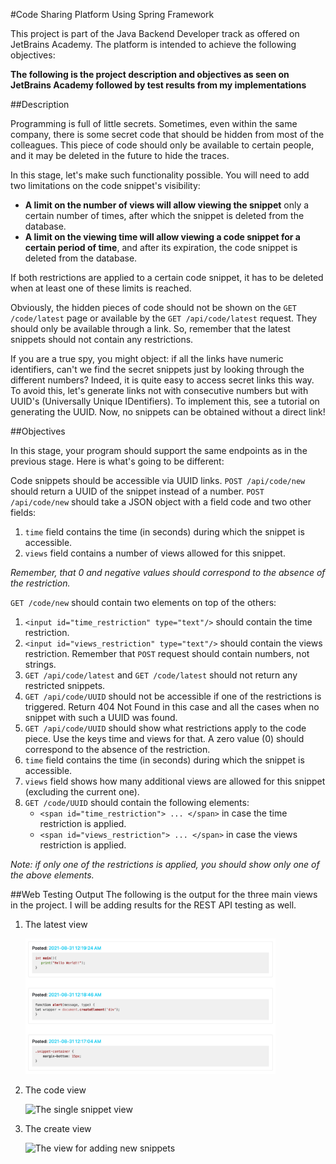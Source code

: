 #Code Sharing Platform Using Spring Framework

This project is part of the Java Backend Developer track as offered on JetBrains Academy. 
The platform is intended to achieve the following objectives:

**The following is the project description and objectives as seen on JetBrains Academy 
followed by test results from my implementations**

##Description

Programming is full of little secrets. Sometimes, even within the same company, there is some secret code that should be hidden from most of the colleagues. This piece of code should only be available to certain people, and it may be deleted in the future to hide the traces.

In this stage, let's make such functionality possible. You will need to add two limitations on the code snippet's visibility:

* **A limit on the number of views will allow viewing the snippet** only a certain number of times, after which the snippet is deleted from the database. 
* **A limit on the viewing time will allow viewing a code snippet for a certain period of time**, and after its expiration, the code snippet is deleted from the database.

If both restrictions are applied to a certain code snippet, it has to be deleted when at least one of these limits is reached.

Obviously, the hidden pieces of code should not be shown on the `GET /code/latest` page or available by the `GET /api/code/latest` request. They should only be available through a link. So, remember that the latest snippets should not contain any restrictions.

If you are a true spy, you might object: if all the links have numeric identifiers, can't we find the secret snippets just by looking through the different numbers? Indeed, it is quite easy to access secret links this way. To avoid this, let's generate links not with consecutive numbers but with UUID's (Universally Unique IDentifiers). To implement this, see a tutorial on generating the UUID. Now, no snippets can be obtained without a direct link!

##Objectives

In this stage, your program should support the same endpoints as in the previous stage. Here is what's going to be different:

Code snippets should be accessible via UUID links. `POST /api/code/new` should return a UUID of the snippet instead of a number.
`POST /api/code/new` should take a JSON object with a field code and two other fields:
1. `time` field contains the time (in seconds) during which the snippet is accessible.
2. `views` field contains a number of views allowed for this snippet.

*Remember, that 0 and negative values should correspond to the absence of the restriction.*

`GET /code/new` should contain two elements on top of the others:
   1. `<input id="time_restriction" type="text"/>` should contain the time restriction.
   2. `<input id="views_restriction" type="text"/>` should contain the views restriction. Remember that `POST` request should contain numbers, not strings.
   3. `GET /api/code/latest` and `GET /code/latest` should not return any restricted snippets. 
   4. `GET /api/code/UUID` should not be accessible if one of the restrictions is triggered. Return 404 Not Found in this case and all the cases when no snippet with such a UUID was found. 
   5. `GET /api/code/UUID` should show what restrictions apply to the code piece. Use the keys time and views for that. A zero value (0) should correspond to the absence of the restriction.
   6. `time` field contains the time (in seconds) during which the snippet is accessible.
   7. `views` field shows how many additional views are allowed for this snippet (excluding the current one). 
   8. `GET /code/UUID` should contain the following elements:
      * `<span id="time_restriction"> ... </span>` in case the time restriction is applied.
      * `<span id="views_restriction"> ... </span>` in case the views restriction is applied.
      
   
*Note: if only one of the restrictions is applied, you should show only one of the above elements.*

##Web Testing Output
The following is the output for the three main views in the project. I will be adding results for the REST API testing as well.
1. The latest view

   <img src="./screenshots/latest_snippets.png" alt="The latest snippets view" width="400"/>
2. The code view

   <img src="./screenshots/view_snippet.png.png" alt="The single snippet view" width="400"/>
3. The create view

   <img src="./screenshots/create_snippet.png.png" alt="The view for adding new snippets" width="400"/>
